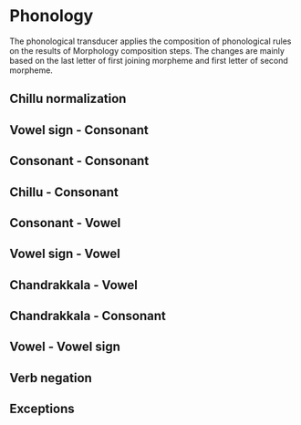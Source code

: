 # Phonology

The phonological transducer applies the composition of phonological rules on the results of Morphology composition steps. The changes are mainly based on the last letter of first joining morpheme and first letter of second morpheme.

## Chillu normalization

## Vowel sign - Consonant

## Consonant - Consonant

## Chillu - Consonant

## Consonant - Vowel

## Vowel sign - Vowel

## Chandrakkala - Vowel

## Chandrakkala - Consonant

## Vowel - Vowel sign

## Verb negation

## Exceptions
